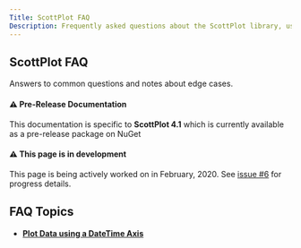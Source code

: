 ```yaml
---
Title: ScottPlot FAQ
Description: Frequently asked questions about the ScottPlot library, user controls, and implementation suggestions.
---
```


## ScottPlot FAQ
Answers to common questions and notes about edge cases.

<div class="alert alert-warning" role="alert">
  <h4 class="alert-heading">⚠️ Pre-Release Documentation</h4>
  This documentation is specific to <strong>ScottPlot 4.1</strong> which is currently available as a pre-release package on NuGet
</div>

<div class="alert alert-primary" role="alert">
  <h4 class="alert-heading">⚠️ This page is in development</h4>
  This page is being actively worked on in February, 2020. See <a href="https://github.com/ScottPlot/Website/issues/6">issue #6</a> for progress details.
</div>


## FAQ Topics

* [**Plot Data using a DateTime Axis**](datetime)
